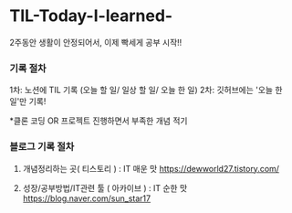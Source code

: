 # TIL-Today-I-learned-

2주동안 생활이 안정되어서,
이제 빡세게 공부 시작!!

### 기록 절차
1차: 노션에 TIL 기록 (오늘 할 일/ 일상 할 일/ 오늘 한 일)
2차: 깃허브에는 '오늘 한 일'만 기록!

*클론 코딩 OR 프로젝트 진행하면서
부족한 개념 적기

### 블로그 기록 절차
1. 개념정리하는 곳( 티스토리 )  : IT 매운 맛 
https://dewworld27.tistory.com/

2. 성장/공부방법/IT관련 툴 ( 아카이브 ) : IT 순한 맛 
https://blog.naver.com/sun_star17
